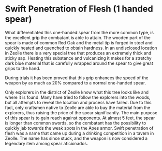 # Swift Penetration of Flesh (1 handed spear)

What differentiated this one-handed spear from the more common type, is the excellent grip the combatant is able to attain. The wooden part of the spear is made of common Red Oak and the metal tip is forged in steel and quickly heated and quenched to obtain hardness. In an undisclosed location in Zeolle there is a very special tree that produces an extremely thick and sticky sap. Heating this substance and vulcanizing it makes for a stretchy dark blue material that is carefully wrapped around the spear to give great grips to the hand.

During trials it has been proved that this grip enhances the speed of the weapon by as much as 20% compared to a normal one-handed spear.

Only explorers in the district of Zeolle know what this tree looks like and where it is found. Many have tried to follow the explorers into the woods, but all attempts to reveal the location and process have failed. Due to this fact, only craftsmen native to Zeolle are able to buy the material from the explorers, thus raising the price of the spear significantly. The main purpose of this spear is to gain reach against opponents. At almost 5 feet, the spear is longer than common swords, so the combatant has the possibility to quickly jab towards the weak spots in the Apes armor. Swift penetration of flesh was a name that came up during a drinking competition in a tavern in Zeolle. The name has since stuck, and the weapon is now considered a legendary item among spear aficionados.
